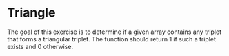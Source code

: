 # Triangle

The goal of this exercise is to determine if a given array contains any triplet that forms a triangular triplet.
The function should return 1 if such a triplet exists and 0 otherwise.
